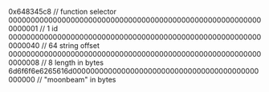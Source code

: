 0x648345c8                                                        // function selector
0000000000000000000000000000000000000000000000000000000000000001  // 1 id
0000000000000000000000000000000000000000000000000000000000000040  // 64 string offset
0000000000000000000000000000000000000000000000000000000000000008  // 8 length in bytes
6d6f6f6e6265616d000000000000000000000000000000000000000000000000  // "moonbeam" in bytes
